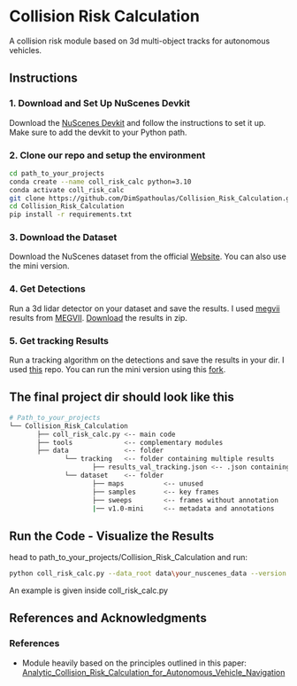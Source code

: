# Collision Risk Calculation

A collision risk module based on 3d multi-object tracks for autonomous vehicles.

## Instructions

### 1. Download and Set Up NuScenes Devkit
Download the [NuScenes Devkit](https://github.com/nutonomy/nuscenes-devkit) and follow the instructions to set it up.
Make sure to add the devkit to your Python path.

### 2. Clone our repo and setup the environment
```bash
cd path_to_your_projects
conda create --name coll_risk_calc python=3.10
conda activate coll_risk_calc
git clone https://github.com/DimSpathoulas/Collision_Risk_Calculation.git
cd Collision_Risk_Calculation
pip install -r requirements.txt
```

### 3. Download the Dataset
Download the NuScenes dataset from the official [Website](https://www.nuscenes.org/).
You can also use the mini version.


### 4. Get Detections
Run a 3d lidar detector on your dataset and save the results.
I used [megvii](https://arxiv.org/abs/1908.09492) results from [MEGVII](https://github.com/V2AI/Det3D).
[Download](https://www.nuscenes.org/data/detection-megvii.zip) the results in zip.

### 5. Get tracking Results
Run a tracking algorithm on the detections and save the results in your dir.
I used [this](https://github.com/eddyhkchiu/mahalanobis_3d_multi_object_tracking) repo.
You can run the mini version using this [fork](https://github.com/DimSpathoulas/mahalanobis_3d_multi_object_tracking).

## The final project dir should look like this
```bash
# Path_to_your_projects        
└── Collision_Risk_Calculation
       ├── coll_risk_calc.py <-- main code
       ├── tools             <-- complementary modules
       ├── data              <-- folder
              └── tracking   <-- folder containing multiple results
                     ├── results_val_tracking.json <-- .json containing results
              └── dataset    <-- folder
                     ├── maps          <-- unused
                     ├── samples       <-- key frames
                     ├── sweeps        <-- frames without annotation
                     |── v1.0-mini     <-- metadata and annotations
```

## Run the Code - Visualize the Results
head to path_to_your_projects/Collision_Risk_Calculation and run:
```bash
python coll_risk_calc.py --data_root data\your_nuscenes_data --version your_version --tracking_file data\tracking\your_tracking_results.json --distance_thresh 12 --seconds_to_prediction 3 
```
An example is given inside coll_risk_calc.py

## References and Acknowledgments

### References
- Module heavily based on the principles outlined in this paper: [Analytic_Collision_Risk_Calculation_for_Autonomous_Vehicle_Navigation](https://ieeexplore.ieee.org/document/8793264)
